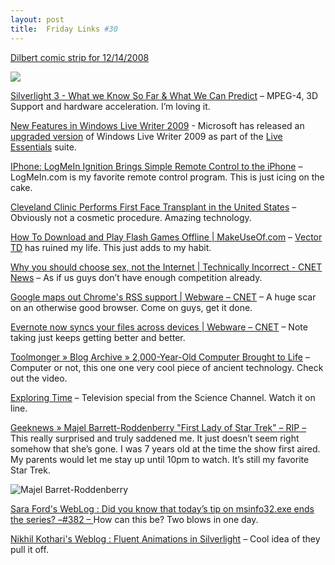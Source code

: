 ```yaml
---
layout: post
title:  Friday Links #30
---
```

[Dilbert comic strip for 12/14/2008](http://dilbert.com/strips/comic/2008-12-14/)

![](http://dilbert.com/dyn/str_strip/000000000/00000000/0000000/000000/30000/4000/800/34813/34813.strip.sunday.gif)

[Silverlight 3 - What we Know So Far & What We Can Predict](http://silverlighthack.com/post/2008/12/11/Silverlight-3-What-we-Know-So-Far-What-We-Can-Predict-(Part-1-of-2).aspx) – MPEG-4, 3D Support and hardware acceleration. I’m loving it.

[New Features in Windows Live Writer 2009](http://www.labnol.org/internet/blogging/windows-live-writer-2009-features/6061/) - Microsoft has released an [upgraded version](http://download.live.com/writer) of Windows Live Writer 2009 as part of the [Live Essentials](http://download.live.com/) suite.

[IPhone: LogMeIn Ignition Brings Simple Remote Control to the iPhone](http://lifehacker.com/5111315/logmein-ignition-brings-simple-remote-control-to-the-iphone) – LogMeIn.com is my favorite remote control program. This is just icing on the cake.

[Cleveland Clinic Performs First Face Transplant in the United States](http://www.washingtonpost.com/wp-dyn/cdn/article/2008/12/16/AR2008121600838.html?hpid=topnews) – Obviously not a cosmetic procedure. Amazing technology.

[How To Download and Play Flash Games Offline | MakeUseOf.com](http://www.makeuseof.com/tag/download-play-flash-games-offline/) – [Vector TD](http://www.candystand.com/play.do?id=18047) has ruined my life. This just adds to my habit. 

[Why you should choose sex, not the Internet | Technically Incorrect - CNET News](http://news.cnet.com/8301-17852_3-10124871-71.html?part=rss&subj=news&tag=2547-1_3-0-5) – As if us guys don’t have enough competition already.

[Google maps out Chrome's RSS support | Webware – CNET](http://news.cnet.com/8301-17939_109-10125679-2.html?part=rss&subj=news&tag=2547-1_3-0-5) – A huge scar on an otherwise good browser. Come on guys, get it done.

[Evernote now syncs your files across devices | Webware – CNET](http://news.cnet.com/8301-17939_109-10125637-2.html?part=rss&subj=news&tag=2547-1_3-0-5) – Note taking just keeps getting better and better.

[Toolmonger » Blog Archive » 2,000-Year-Old Computer Brought to Life](http://toolmonger.com/2008/12/18/2000-year-old-computer-brought-to-life/) – Computer or not, this one one very cool piece of ancient technology. Check out the video.

[Exploring Time](http://exploringtime.org/?page=segments) – Television special from the Science Channel. Watch it on line.

[Geeknews » Majel Barrett-Roddenberry "First Lady of Star Trek" – RIP – ](http://www.geeknews.net/2008/12/19/majel-barrett-roddenberry-first-lady-of-star-trek-rip)This really surprised and truly saddened me. It just doesn’t seem right somehow that she’s gone. I was 7 years old at the time the show first aired. My parents would let me stay up until 10pm to watch. It’s still my favorite Star Trek.

![Majel Barret-Roddenberry](http://www.geeknews.net/images/2008/12/majel-barret-roddenberry.jpg)

[Sara Ford's WebLog : Did you know that today’s tip on msinfo32.exe ends the series? –#382 – ](http://blogs.msdn.com/saraford/archive/2008/12/19/did-you-know-that-today-s-tip-on-msinfo32-exe-ends-the-series-382.aspx)How can this be? Two blows in one day.

[Nikhil Kothari's Weblog : Fluent Animations in Silverlight](http://www.nikhilk.net/Entry.aspx?id=216) – Cool idea of they pull it off.
